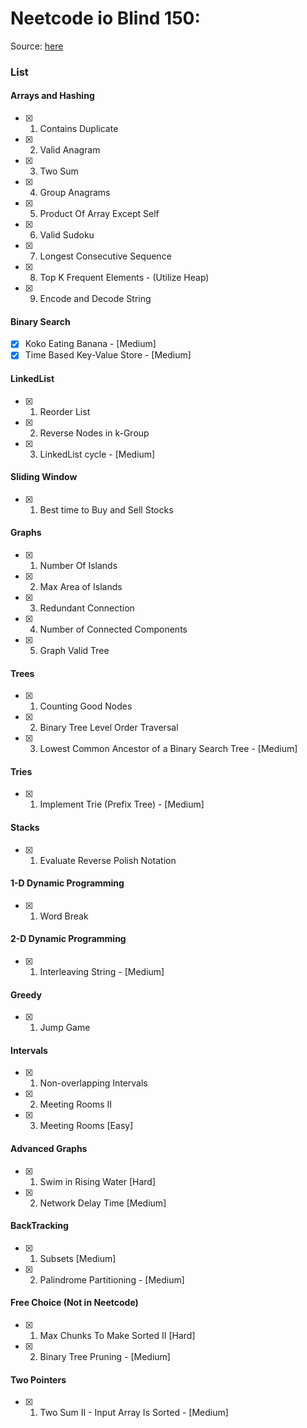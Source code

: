 # Neetcode io Blind 150: 
Source: [here](https://neetcode.io/practice)

### List

#### Arrays and Hashing
- [x] 1. Contains Duplicate
- [x] 2. Valid Anagram
- [x] 3. Two Sum
- [x] 4. Group Anagrams
- [x] 5. Product Of Array Except Self
- [x] 6. Valid Sudoku
- [x] 7. Longest Consecutive Sequence
- [x] 8. Top K Frequent Elements - (Utilize Heap)
- [x] 9. Encode and Decode String

#### Binary Search
- [x] Koko Eating Banana - [Medium]
- [x] Time Based Key-Value Store - [Medium] 

#### LinkedList
- [x] 1. Reorder List
- [x] 2. Reverse Nodes in k-Group
- [x] 3. LinkedList cycle - [Medium]

#### Sliding Window
- [x] 1. Best time to Buy and Sell Stocks


#### Graphs
- [x] 1. Number Of Islands
- [x] 2. Max Area of Islands
- [x] 3. Redundant Connection
- [x] 4. Number of Connected Components
- [x] 5. Graph Valid Tree


#### Trees
- [x] 1. Counting Good Nodes
- [x] 2. Binary Tree Level Order Traversal
- [x] 3. Lowest Common Ancestor of a Binary Search Tree - [Medium]

#### Tries
- [x] 1. Implement Trie (Prefix Tree) - [Medium]

#### Stacks
- [x] 1. Evaluate Reverse Polish Notation


#### 1-D Dynamic Programming
- [x] 1. Word Break

#### 2-D Dynamic Programming
- [x] 1. Interleaving String - [Medium]

#### Greedy
- [x] 1. Jump Game


#### Intervals
- [x] 1. Non-overlapping Intervals
- [x] 2. Meeting Rooms II
- [x] 3. Meeting Rooms [Easy]


#### Advanced Graphs
- [x] 1. Swim in Rising Water [Hard]
- [x] 2. Network Delay Time [Medium]


#### BackTracking
- [x] 1. Subsets [Medium]
- [x] 2. Palindrome Partitioning - [Medium]


#### Free Choice (Not in Neetcode)
- [x] 1. Max Chunks To Make Sorted II [Hard]
- [x] 2. Binary Tree Pruning - [Medium]

#### Two Pointers
- [x] 1. Two Sum II - Input Array Is Sorted - [Medium]

